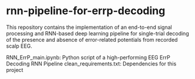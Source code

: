 # rnn-pipeline-for-errp-decoding
This repository contains the implementation of an end-to-end signal processing and RNN-based deep learning pipeline for single-trial decoding of the presence and absence of error-related potentials from recorded scalp EEG. 

RNN_ErrP_main.ipynb: Python script of a high-performing EEG ErrP Decoding RNN Pipeline
clean_requirements.txt: Dependencies for this project
